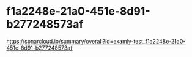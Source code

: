 # f1a2248e-21a0-451e-8d91-b277248573af
https://sonarcloud.io/summary/overall?id=examly-test_f1a2248e-21a0-451e-8d91-b277248573af
